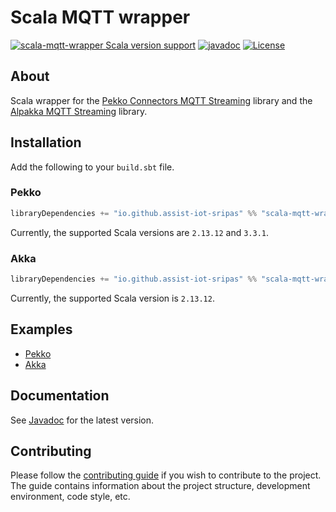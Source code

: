 # Scala MQTT wrapper
[![scala-mqtt-wrapper Scala version support](https://index.scala-lang.org/assist-iot-sripas/scala-mqtt-wrapper/scala-mqtt-wrapper/latest.svg)](https://index.scala-lang.org/assist-iot-sripas/scala-mqtt-wrapper/scala-mqtt-wrapper)
[![javadoc](https://javadoc.io/badge2/io.github.assist-iot-sripas/scala-mqtt-wrapper_2.13/javadoc.svg)](https://www.javadoc.io/doc/io.github.assist-iot-sripas/scala-mqtt-wrapper_2.13/latest/pl/waw/ibspan/scala_mqtt_wrapper/index.html)
[![License](https://img.shields.io/badge/License-Apache%202.0-blue.svg)](https://opensource.org/licenses/Apache-2.0)

## About <a name = "about" />
Scala wrapper for the [Pekko Connectors MQTT Streaming](https://pekko.apache.org/docs/pekko-connectors/current/mqtt-streaming.html) library and the [Alpakka MQTT Streaming](https://doc.akka.io/docs/alpakka/current/mqtt-streaming.html) library.

## Installation <a name = "installation" />
Add the following to your `build.sbt` file.

### Pekko
```scala
libraryDependencies += "io.github.assist-iot-sripas" %% "scala-mqtt-wrapper-pekko" % "(version)"
```
Currently, the supported Scala versions are `2.13.12` and `3.3.1`.

### Akka
```scala
libraryDependencies += "io.github.assist-iot-sripas" %% "scala-mqtt-wrapper-akka" % "(version)"
```
Currently, the supported Scala version is `2.13.12`.

## Examples <a name = "examples" />
* [Pekko](https://github.com/ASSIST-IoT-SRIPAS/scala-mqtt-wrapper/blob/main/examples/PekkoMain.scala)
* [Akka](https://github.com/ASSIST-IoT-SRIPAS/scala-mqtt-wrapper/blob/main/examples/AkkaMain.scala)

## Documentation <a name = "documentation" />
See [Javadoc](https://www.javadoc.io/doc/io.github.assist-iot-sripas/scala-mqtt-wrapper_2.13/latest/pl/waw/ibspan/scala_mqtt_wrapper/index.html) for the latest version.

## Contributing <a name = "contributing" />
Please follow the [contributing guide](CONTRIBUTING.md) if you wish to contribute to the project.
The guide contains information about the project structure, development environment, code style, etc.
